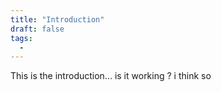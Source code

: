 ```yaml
---
title: "Introduction"
draft: false
tags:
  - 
---
```


This is the introduction... is it working ? i think so